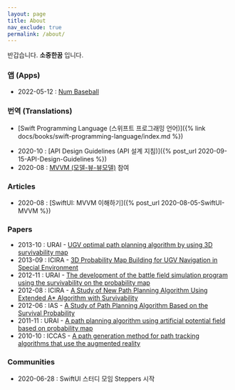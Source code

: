 ```yaml
---
layout: page
title: About
nav_exclude: true
permalink: /about/
---
```


반갑습니다. **소중한꿈** 입니다.

### 앱 (Apps)

* 2022-05-12 : [Num Baseball](https://apps.apple.com/kr/app/num-baseball/id1580514918?l=en)

### 번역 (Translations)

* [Swift Programming Language (스위프트 프로그래밍 언어)]({% link docs/books/swift-programming-language/index.md %})

- 2020-10 : [API Design Guidelines (API 설계 지침)]({% post_url 2020-09-15-API-Design-Guidelines %})
- 2020-08 : [MVVM (모델-뷰-뷰모델)](https://ko.wikipedia.org/wiki/모델-뷰-뷰모델) 참여

### Articles

* 2020-08 : [SwiftUI: MVVM 이해하기]({% post_url 2020-08-05-SwiftUI-MVVM %})

### Papers

* 2013-10 : URAI - [UGV optimal path planning algorithm by using 3D survivability map](https://ieeexplore.ieee.org/abstract/document/6677377)
* 2013-09 : ICIRA - [3D Probability Map Building for UGV Navigation in Special Environment](https://link.springer.com/chapter/10.1007/978-3-642-40852-6_61)
* 2012-11 : URAI - [The development of the battle field simulation program using the survivability on the probability map](https://ieeexplore.ieee.org/abstract/document/6463003) 
* 2012-08 : ICIRA - [A Study of New Path Planning Algorithm Using Extended A* Algorithm with Survivability](https://link.springer.com/chapter/10.1007/978-3-642-33503-7_59) 
* 2012-06 : IAS - [A Study of Path Planning Algorithm Based on the Survival Probability](https://link.springer.com/chapter/10.1007/978-3-642-33926-4_72) 
* 2011-11 : URAI - [A path planning algorithm using artificial potential field based on probability map](https://ieeexplore.ieee.org/document/6145929)
* 2010-10 : ICCAS - [A path generation method for path tracking algorithms that use the augmented reality](http://ieeexplore.ieee.org/xpl/articleDetails.jsp?reload=true&arnumber=5670133)

### Communities

* 2020-06-28 : SwiftUI 스터디 모임 Steppers 시작

